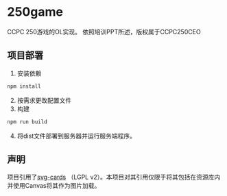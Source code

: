 # 250game
CCPC 250游戏的OL实现。
依照培训PPT所述，版权属于CCPC250CEO
## 项目部署
1. 安装依赖
```sh
npm install
```
2. 按需求更改配置文件
3. 构建
```sh
npm run build
```
4. 将dist文件部署到服务器并运行服务端程序。
## 声明
项目引用了[svg-cards](https://sourceforge.net/projects/svg-cards/) （LGPL v2）。本项目对其引用仅限于将其包括在资源库内并使用Canvas将其作为图片加载。